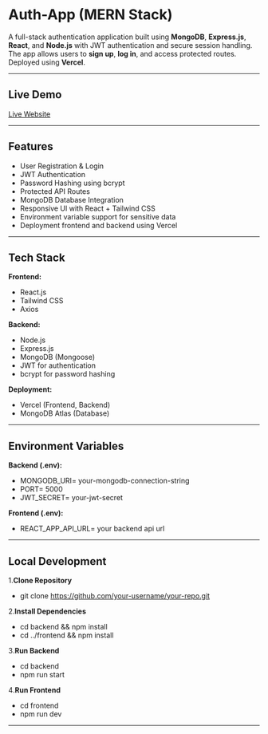 # Auth-App (MERN Stack)

A full-stack authentication application built using **MongoDB**, **Express.js**, **React**, and **Node.js** with JWT authentication and secure session handling.  
The app allows users to **sign up**, **log in**, and access protected routes. Deployed using **Vercel**.

---

## Live Demo
[Live Website](https://authentication-jwt-ui.vercel.app/)  

---

## Features
- User Registration & Login
- JWT Authentication
- Password Hashing using bcrypt
- Protected API Routes
- MongoDB Database Integration
- Responsive UI with React + Tailwind CSS
- Environment variable support for sensitive data
- Deployment frontend and backend using Vercel

---

## Tech Stack

**Frontend:**
- React.js
- Tailwind CSS
- Axios

**Backend:**
- Node.js
- Express.js
- MongoDB (Mongoose)
- JWT for authentication
- bcrypt for password hashing

**Deployment:**
- Vercel (Frontend, Backend)
- MongoDB Atlas (Database)

---

## Environment Variables

**Backend (.env):**
- MONGODB_URI= your-mongodb-connection-string
- PORT= 5000
- JWT_SECRET= your-jwt-secret

**Frontend (.env):**
- REACT_APP_API_URL= your backend api url

---

## Local Development

1.**Clone Repository**
- git clone https://github.com/your-username/your-repo.git

2️.**Install Dependencies**
- cd backend && npm install
- cd ../frontend && npm install
  
3️.**Run Backend**
- cd backend
- npm run start
  
4️.**Run Frontend**
- cd frontend
- npm run dev

---
